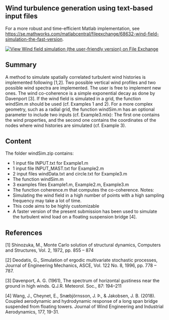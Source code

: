 ## Wind turbulence generation using text-based input files

For a more robust and time-efficient Matlab implementation, see https://se.mathworks.com/matlabcentral/fileexchange/68632-wind-field-simulation-the-fast-version.

[![View Wind field simulation (the user-friendly version) on File Exchange](https://www.mathworks.com/matlabcentral/images/matlab-file-exchange.svg)](https://se.mathworks.com/matlabcentral/fileexchange/50041-wind-field-simulation-the-user-friendly-version)

## Summary

A method to simulate spatially correlated turbulent wind histories is implemented following [1,2]. 
Two possible vertical wind profiles and two possible wind spectra are implemented. The user is free to implement new ones. The wind co-coherence is a simple exponential decay as done by Davenport [3]. If the wind field is simulated in a grid, the function windSim.m should be used (cf. Examples 1 and 2). For a more complex geometry, such as a radial grid, the function windSim.m has an optional parameter to include two inputs (cf. Example3.mlx): The first one contains the wind properties, and the second one contains the coordinates of the nodes where wind histories are simulated (cf. Example 3).

## Content

The folder windSim.zip contains:
-	1 input file INPUT.txt for Example1.m
-	1 input file INPUT_MAST.txt for Example2.m
-	2 input files windData.txt and circle.txt for Example3.m
-	The function windSim.m
-	3 examples files Example1.m, Example2.m, Example3.m
-	The function coherence.m that computes the co-coherence.
Notes:
-	Simulating the wind field in a high number of points with a high sampling frequency may take a lot of time. 
-	This code aims to be highly customizable 
-	A faster version of the present submission has been used to simulate the turbulent wind load on a floating suspension bridge [4]. 

## References

[1] Shinozuka, M., Monte Carlo solution of structural dynamics, Computers and Structures, Vol. 2, 1972, pp. 855 – 874 

[2] Deodatis, G., Simulation of ergodic multivariate stochastic processes, Journal of Engineering Mechanics, ASCE, Vol. 122 No. 8, 1996, pp. 778 – 787. 

[3] Davenport, A. G. (1961), The spectrum of horizontal gustiness near the ground in high winds. Q.J.R. Meteorol. Soc., 87: 194–211 

[4] Wang, J., Cheynet, E., Snæbjörnsson, J. Þ., & Jakobsen, J. B. (2018). Coupled aerodynamic and hydrodynamic response of a long span bridge suspended from floating towers. Journal of Wind Engineering and Industrial Aerodynamics, 177, 19-31.
